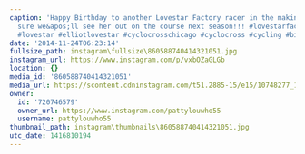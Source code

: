 ```yaml
---
caption: 'Happy Birthday to another Lovestar Factory racer in the making! I&apos;m
  sure we&apos;ll see her out on the course next season!!! #lovestarfactoryteam #lovestarbicyclebags
  #lovestar #elliotlovestar #cyclocrosschicago #cyclocross #cycling #bikeracing'
date: '2014-11-24T06:23:14'
fullsize_path: instagram\fullsize\860588740414321051.jpg
instagram_url: https://www.instagram.com/p/vxbOZaGLGb
location: {}
media_id: '860588740414321051'
media_url: https://scontent.cdninstagram.com/t51.2885-15/e15/10748277_1590749547823241_107500629_n.jpg?ig_cache_key=ODYwNTg4NzQwNDE0MzIxMDUx.2
owner:
  id: '720746579'
  owner_url: https://www.instagram.com/pattylouwho55
  username: pattylouwho55
thumbnail_path: instagram\thumbnails\860588740414321051.jpg
utc_date: 1416810194
---
```

